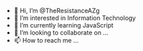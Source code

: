 - 👋 Hi, I’m @TheResistanceAZg
- 👀 I’m interested in Information Technology
- 🌱 I’m currently learning JavaScript
- 💞️ I’m looking to collaborate on ...
- 📫 How to reach me ...

<!---
TheResistanceAZg/TheResistanceAZg is a ✨ special ✨ repository because its `README.md` (this file) appears on your GitHub profile.
You can click the Preview link to take a look at your changes.
--->
